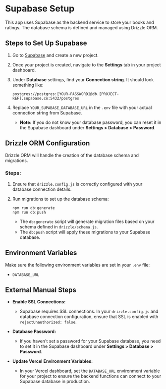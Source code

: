 # Supabase Setup

This app uses Supabase as the backend service to store your books and ratings. The database schema is defined and managed using Drizzle ORM.

## Steps to Set Up Supabase

1. Go to [Supabase](https://supabase.io) and create a new project.
2. Once your project is created, navigate to the **Settings** tab in your project dashboard.
3. Under **Database** settings, find your **Connection string**. It should look something like:
   ```
   postgres://postgres:[YOUR-PASSWORD]@db.[PROJECT-REF].supabase.co:5432/postgres
   ```
4. Replace `YOUR_SUPABASE_DATABASE_URL` in the `.env` file with your actual connection string from Supabase.

   - **Note:** If you do not know your database password, you can reset it in the Supabase dashboard under **Settings > Database > Password**.

## Drizzle ORM Configuration

Drizzle ORM will handle the creation of the database schema and migrations.

### Steps:

1. Ensure that `drizzle.config.js` is correctly configured with your database connection details.
2. Run migrations to set up the database schema:

   ```
   npm run db:generate
   npm run db:push
   ```

   - The `db:generate` script will generate migration files based on your schema defined in `drizzle/schema.js`.
   - The `db:push` script will apply these migrations to your Supabase database.

## Environment Variables

Make sure the following environment variables are set in your `.env` file:

- `DATABASE_URL`

## External Manual Steps

- **Enable SSL Connections:**
  - Supabase requires SSL connections. In your `drizzle.config.js` and database connection configuration, ensure that SSL is enabled with `rejectUnauthorized: false`.

- **Database Password:**
  - If you haven't set a password for your Supabase database, you need to set it in the Supabase dashboard under **Settings > Database > Password**.

- **Update Vercel Environment Variables:**
  - In your Vercel dashboard, set the `DATABASE_URL` environment variable for your project to ensure the backend functions can connect to your Supabase database in production.
